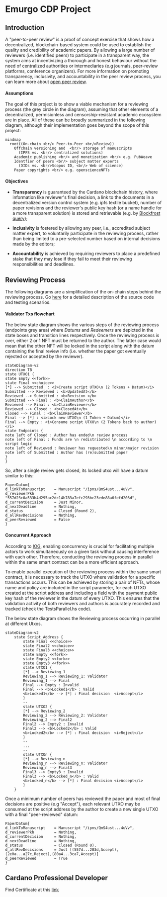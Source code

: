 # Emurgo CDP Project
## Introduction
A "peer-to-peer review" is a proof of concept exercise that shows how a decentralized, blockchain-based system could be used to establish the quality and credibility of academic papers. By allowing a large number of reviewers (i.e. identified peers) to participate in a transparent way, the system aims at incentivizing a thorough and honest behaviour without the need of centralized authorities or intermediaries (e.g journals, peer-review platforms, conference organizers). For more information on promoting transparency, inclusivity, and accountability in the peer review process, you can learn more about [open peer review](https://www.fosteropenscience.eu/learning/open-peer-review/#/id/5a17e150c2af651d1e3b1bce).


#### Assumptions
The goal of this project is to show a viable mechanism for a reviewing process (the grey circle in the diagram), assuming that other elements of a decentralized, permisionless and censorship-resistant academic ecosystem are in place. All of these can be broadly summarized in the following diagram, although their implementation goes beyond the scope of this project:
```mermaid
mindmap
  root((On-chain <br/> Peer-to-Peer <br/>Review))
    Offchain versioning and  <br/> storage of manuscripts  
      (IPFS vs. <br/> centralized solutions)        
    Academic publishing <br/> and monetization <br/> e.g. PubWeave     
    Identfier of peers <br/> subject matter experts
      (DIDs vs. <br/>Scopus ID, <br/> Web of science)
    Paper copyrights <br/> e.g. openscienceNFTs
```


#### Objectives 
- <b>Transparency</b> is guaranteed by the Cardano blockchain history, where information like reviewer's final decision, a link to the documents in a  decentralized version control system (e.g. ipfs textile bucket), number of paper revisions and the reviewer's public key hash (or a name handle for a more transparent solution) is stored and retrievable (e.g. by [Blockfrost query](https://docs.blockfrost.io/#tag/Cardano-Scripts/paths/%7E1scripts%7E1datum%7E1%7Bdatum_hash%7D/get)); 

- <b>Inclusivity</b> is fostered by allowing any peer, i.e., accredited subject matter expert, to voluntarily participate in the reviewing process, rather than being limited to a pre-selected number based on internal decisions made by the editors; 

- <b>Accountability</b> is achieved by requiring reviewers to place a predefined stake that they may lose if they fail to meet their reviewing responsibilities and deadlines.

## Reviewing Process
The following diagrams are a simplification of the on-chain steps behind the reviewing process. Go [here](https://github.com/gufett0/mesposito_CDP/tree/main/src) for a detailed description of the source code and testing scenarios. 


#### Validator Txs flowchart 
The below state diagram shows the various steps of the reviewing process (endpoints grey area) where <i>Datums</i> and <i>Redeemers</i> are depicted in the state boxes and transition lines respectively. Once the reviewing process is over, either 2 or 1 NFT must be returned to the author. The latter case would mean that the other NFT will be locked in the script along with the datum containing the final review info (i.e. whether the paper got eventually rejected or accepted by the reviewer).

```mermaid
stateDiagram-v2
direction TB
state UTXO1 {
state Empty <<fork>>
state Final <<choice>>
[*] --> Submitted  : <i>Create script UTXO\n (2 Tokens + Datum)</i>  
Submitted --> Reviewed : <b>UpdatedAt</b> 
Reviewed --> Submitted : <b>Revision </b> 
Submitted --> Final : <b>ClaimAuthor</b> 
Reviewed --> Final : <b>ClaimReviewer</b> 
Reviewed --> Closed : <b>ClosedAt</b> 
Closed --> Final : <b>ClaimReviewer</b> 
Final --> [*] : <i>Lock new UTXO\n (1 Token + Datum)</i> 
Final --> Empty : <i>Consume script UTXO\n (2 Tokens back to author)</i> 
state Endpoints {
note left of Closed : Author has ended\n review process
note left of Final : Funds are \n redistributed \n according to \n script logic
note left of Reviewed : Reviewer has requested\n minor/major revision
note left of Submitted : Author has (re)submitted paper
}
}
```
So, after a single review gets closed, its locked utxo will have a datum similar to this:

```
PaperDatum{
d_linkToManuscript    = Manuscript "/ipns/QmS4ust...4uVv",
d_reviewerPkh         = "557d23c0a533b4d295ac2dc14b783a7efc293bc23ede88a6fefd203d",  
d_currentDecision     = Just Minor,
d_nextDeadline        = Nothing,
d_status              = Closed (Round 2),
d_allRevDecisions     = Nothing,
d_peerReviewed        = False
}

```


#### Concurrent Approach
According to [IOG](https://iohk.io/en/blog/posts/2021/09/10/concurrency-and-all-that-cardano-smart-contracts-and-the-eutxo-model/), enabling concurrency is crucial for facilitating multiple actors to work simultaneously on a given task without causing interference with each other. Therefore, conducting the reviewing process in parallel within the same smart contract can be a more efficient approach.

To enable parallel execution of the reviewing process within the same smart contract, it is necessary to track the UTXO where validation for a specific transactions occurs. This can be achieved by storing a pair of NFTs, whose name and policy are included in the script parameter, for each UTXO created at the script address and including a field with the payment public key hash of the reviewer in the datum of every UTXO. This ensures that the validation activity of both reviewers and authors is accurately recorded and tracked (check the TestsParallel.hs code). 

The below state diagram shows the Reviewing process occurring in parallel at different Utxos. 

```mermaid
stateDiagram-v2
    state Script_Address {
        state Final <<choice>>
        state Final2 <<choice>>
        state Final3 <<choice>>
        state Empty <<fork>>
        state Empty2 <<fork>>
        state Empty3 <<fork>>
        state UTXO1 {
        [*] --> Reviewing_1
        Reviewing_1 --> Reviewing_1: Validator
        Reviewing_1 --> Final
        Final --> Empty : Invalid
        Final --> <b>Locked1</b> : Valid
        <b>Locked1</b> --> [*] : Final decision  <i>Accept</i> 
        }
        --
        state UTXO2 {
        [*] --> Reviewing_2
        Reviewing_2 --> Reviewing_2: Validator
        Reviewing_2 --> Final2
        Final2 --> Empty2 : Invalid
        Final2 --> <b>Locked2</b> : Valid
        <b>Locked2</b> --> [*] : Final decision  <i>Reject</i> 
        }
        --
        ...
        --
        state UTXOn {
        [*] --> Reviewing_n
        Reviewing_n --> Reviewing_n: Validator
        Reviewing_n --> Final3
        Final3 --> Empty3 : Invalid
        Final3 --> <b>Locked_n</b> : Valid
        <b>Locked_n</b> --> [*] : Final decision <i>Accept</i> 
        }
    }
```




Once a minimum number of peers has reviewed the paper and most of final decisions are positive (e.g "Accept"), each relevant UTXO may be consumed at the script address by the author to create a new single UTXO with a final "peer-reviewed" datum:

```
PaperDatum{
d_linkToManuscript    = Manuscript "/ipns/QmS4ust...4uVv",
d_reviewerPkh         = Nothing,  
d_currentDecision     = Nothing,
d_nextDeadline        = Nothing,
d_status              = Closed (Round 0),
d_allRevDecisions     = Just [(557d...203d,Accept),(2e0a...a27c,Reject),(80a4...3ca7,Accept)]
d_peerReviewed        = True
}

```


## Cardano Professional Developer 
Find Certificate at this [link](https://www.credly.com/badges/45ada24e-cb7d-4fdd-a38c-fc5ab43c3b9f/public_url)
